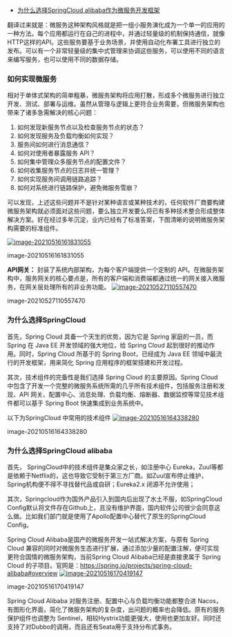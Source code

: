 - [为什么选择SpringCloud alibaba作为微服务开发框架](https://www.cnblogs.com/jianzh5/p/14989791.html)



翻译过来就是：微服务这种架构风格就是把一组小服务演化成为一个单一的应用的一种方法。每个应用都运行在自己的进程中，并通过轻量级的机制保持通信，就像HTTP这样的API。这些服务要基于业务场景，并使用自动化布署工具进行独立的发布。可以有一个非常轻量级的集中式管理来协调这些服务，可以使用不同的语言来编写服务，也可以使用不同的数据存储。

### 如何实现微服务

相对于单体式架构的简单粗暴，微服务架构将应用打散，形成多个微服务进行独立开发、测试、部署与运维。虽然从管理与逻辑上更符合业务需要，但微服务架构也带来了诸多急需解决的核心问题：

1. 如何发现新服务节点以及检查服务节点的状态？
2. 如何发现服务及负载均衡如何实现？
3. 服务间如何进行消息通信？
4. 如何对使用者暴露服务 API？
5. 如何集中管理众多服务节点的配置文件？
6. 如何收集服务节点的日志并统一管理？
7. 如何实现服务间调用链路追踪？
8. 如何对系统进行链路保护，避免微服务雪崩？

可以发现，上述这些问题并不是针对某种语言或某种技术的，任何软件厂商要构建微服务架构就必须面对这些问题，要么独立开发要么将已有多种技术整合形成整体解决方案。好在经过多年沉淀，业内已经有了标准答案，下图清晰的说明微服务架构需要的标准组件。

[![image-20210516161831055](https://img2020.cnblogs.com/blog/990993/202107/990993-20210709112141731-796871070.png)](https://img2020.cnblogs.com/blog/990993/202107/990993-20210709112141731-796871070.png)

image-20210516161831055



**API网关：** 封装了系统内部架构，为每个客户端提供一个定制的 API。在微服务架构中，服务网关的核心要点是，所有的客户端和消费端都通过统一的网关接入微服务，在网关层处理所有的非业务功能。
 [![image-20210527110557470](https://img2020.cnblogs.com/blog/990993/202107/990993-20210709112141677-2100790597.png)](https://img2020.cnblogs.com/blog/990993/202107/990993-20210709112141677-2100790597.png)

image-20210527110557470



### 为什么选择SpringCloud

首先，Spring Cloud 具备一个天生的优势，因为它是 Spring 家庭的一员，而 Spring 在 Java EE  开发领域的强大地位，给 Spring Cloud 起到很好的推动作用。同时，Spring Cloud 所基于的 Spring Boot，已经成为 Java EE 领域中最流行的开发框架，用来简化 Spring 应用程序的框架搭建和开发过程。

其次，技术组件的完备性是我们选择 Spring Cloud 的主要原因。Spring Cloud  中包含了开发一个完整的微服务系统所需的几乎所有技术组件，包括服务注册和发现、API  网关、配置中心、消息处理、负载均衡、熔断器、数据监控等常见技术组件都可以基于 Spring Boot 快速集成到业务系统中。

以下为SpringCloud 中常用的技术组件
 [![image-20210516164338280](https://img2020.cnblogs.com/blog/990993/202107/990993-20210709112141707-639231664.png)](https://img2020.cnblogs.com/blog/990993/202107/990993-20210709112141707-639231664.png)

image-20210516164338280



### 为什么选择SpringCloud alibaba

首先， SpringCloud中的技术组件是集众家之长，如注册中心 Eureka，Zuul等都是依赖于Netflix的，这也导致它受制于第三方厂商。如Zuul宣布停止维护，Spring机构便不得不寻找替代品或自研；Eureka2.x 闭源不允许使用；

其次，Springcloud作为国外产品引入到国内后出现了水土不服，如SpringCloud  Config默认将文件存在Github上，且没有维护界面，国内软件公司很少会同意这么做。比如我们部门就是使用了Apollo配置中心替代了原生的SpringCloud Config。

Spring Cloud Alibaba是国产的微服务开发一站式解决方案，与原有 Spring Cloud  兼容的同时对微服务生态进行扩展，通过添加少量的配置注解，便可实现更符合国情的微服务架构，当前Spring Cloud  Alibaba已经是直接隶属于 Spring Cloud 的子项目。官网是：https://spring.io/projects/spring-cloud-alibaba#overview
 [![image-20210516170419147](https://img2020.cnblogs.com/blog/990993/202107/990993-20210709112141681-1919381936.png)](https://img2020.cnblogs.com/blog/990993/202107/990993-20210709112141681-1919381936.png)

image-20210516170419147



Spring Cloud Alibaba 对服务注册、配置中心与负载均衡功能都整合进  Nacos，有图形化界面，简化了微服务架构的复杂度，出问题的概率也会降低。原有的服务保护组件也调整为  Sentinel，相较Hystrix功能更强大，使用也更加友好。同时还支持了对Dubbo的调用，而且还有Seata用于支持分布式事务。